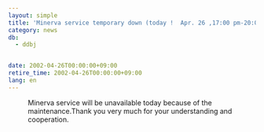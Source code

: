 ```yaml
---
layout: simple
title: 'Minerva service temporary down (today !  Apr. 26 ,17:00 pm-20:00pm)'
category: news
db:
  - ddbj


date: 2002-04-26T00:00:00+09:00
retire_time: 2002-04-26T00:00:00+09:00
lang: en
---
```


<dd>Minerva service will be unavailable today because of the maintenance.Thank you very much for your understanding and cooperation.</dd>
